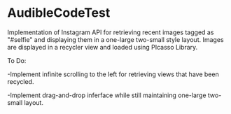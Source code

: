 # AudibleCodeTest

Implementation of Instagram API for retrieving recent images tagged as "#selfie" and displaying them in a one-large two-small style layout. Images are displayed in a recycler view and loaded using PIcasso Library.

To Do:

-Implement infinite scrolling to the left for retrieving views that have been recycled.

-Implement drag-and-drop inferface while still maintaining one-large two-small layout.
